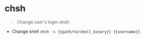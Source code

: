 # chsh
> Change user's login shell.

- Change shell
`chsh -s {{path/to/shell_binary}} {{username}}`
